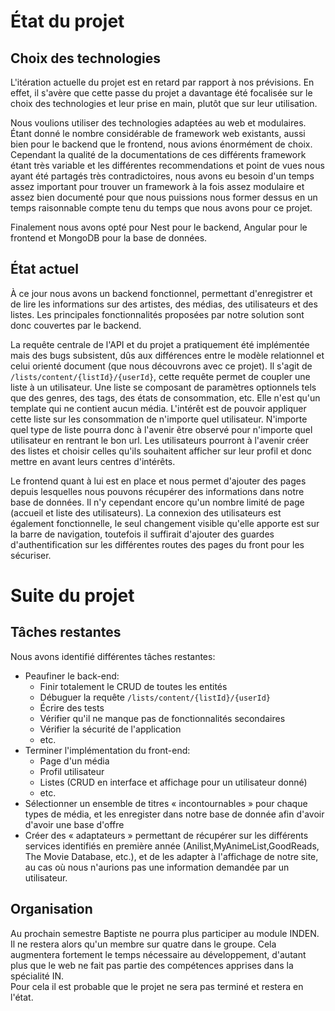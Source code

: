 # État du projet
## Choix des technologies
L'itération actuelle du projet est en retard par rapport à nos prévisions. En effet, il s'avère que cette passe du projet a davantage été focalisée sur le choix des technologies et leur prise en main, plutôt que sur leur utilisation.

Nous voulions utiliser des technologies adaptées au web et modulaires. Étant donné le nombre considérable de framework web existants, aussi bien pour le backend que le frontend, nous avions énormément de choix. Cependant la qualité de la documentations de ces différents framework étant très variable et les différentes recommendations et point de vues nous ayant été partagés très contradictoires, nous avons eu besoin d'un temps assez important pour trouver un framework à la fois assez modulaire et assez bien documenté pour que nous puissions nous former dessus en un temps raisonnable compte tenu du temps que nous avons pour ce projet.

Finalement nous avons opté pour Nest pour le backend, Angular pour le frontend et MongoDB pour la base de données.

## État actuel
À ce jour nous avons un backend fonctionnel, permettant d'enregistrer et de lire les informations sur des artistes, des médias, des utilisateurs et des listes. Les principales fonctionnalités proposées par notre solution sont donc couvertes par le backend.

La requête centrale de l'API et du projet a pratiquement été implémentée mais des bugs subsistent, dûs aux différences entre le modèle relationnel et celui orienté document (que nous découvrons avec ce projet). Il s'agit de `/lists/content/{listId}/{userId}`, cette requête permet de coupler une liste à un utilisateur. Une liste se composant de paramètres optionnels tels que des genres, des tags, des états de consommation, etc. Elle n'est qu'un template qui ne contient aucun média. L'intérêt est de pouvoir appliquer cette liste sur les consommation de n'importe quel utilisateur. N'importe quel type de liste pourra donc à l'avenir être observé pour n'importe quel utilisateur en rentrant le bon url. Les utilisateurs pourront à l'avenir créer des listes et choisir celles qu'ils souhaitent afficher sur leur profil et donc mettre en avant leurs centres d'intérêts.

Le frontend quant à lui est en place et nous permet d'ajouter des pages depuis lesquelles nous pouvons récupérer des informations dans notre base de données. Il n'y cependant encore qu'un nombre limité de page (accueil et liste des utilisateurs). La connexion des utilisateurs est également fonctionnelle, le seul changement visible qu'elle apporte est sur la barre de navigation, toutefois il suffirait d'ajouter des guardes d'authentification sur les différentes routes des pages du front pour les sécuriser.

# Suite du projet
## Tâches restantes
Nous avons identifié différentes tâches restantes:
- Peaufiner le back-end:
    - Finir totalement le CRUD de toutes les entités
    - Débuguer la requête `/lists/content/{listId}/{userId}`
    - Écrire des tests
    - Vérifier qu'il ne manque pas de fonctionnalités secondaires
    - Vérifier la sécurité de l'application
    - etc.
- Terminer l'implémentation du front-end:
    - Page d'un média
    - Profil utilisateur
    - Listes (CRUD en interface et affichage pour un utilisateur donné)
    - etc.
- Sélectionner un ensemble de titres « incontournables » pour chaque types de média, et les enregister dans notre base de donnée afin d'avoir d'avoir une base d'offre
- Créer des « adaptateurs » permettant de récupérer sur les différents services identifiés en première année (Anilist,MyAnimeList,GoodReads, The Movie Database, etc.), et de les adapter à l'affichage de notre site, au cas où nous n'aurions pas une information demandée par un utilisateur.

## Organisation
Au prochain semestre Baptiste ne pourra plus participer au module INDEN. Il ne restera alors qu'un membre sur quatre dans le groupe. Cela augmentera fortement le temps nécessaire au développement, d'autant plus que le web ne fait pas partie des compétences apprises dans la spécialité IN.<br>
Pour cela il est probable que le projet ne sera pas terminé et restera en l'état.